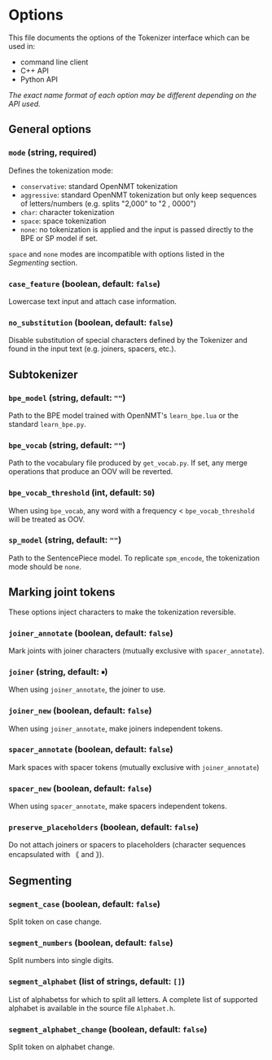 # Options

This file documents the options of the Tokenizer interface which can be used in:

* command line client
* C++ API
* Python API

*The exact name format of each option may be different depending on the API used.*

## General options

### `mode` (string, required)

Defines the tokenization mode:

* `conservative`: standard OpenNMT tokenization
* `aggressive`: standard OpenNMT tokenization but only keep sequences of letters/numbers (e.g. splits "2,000" to "2 , 0000")
* `char`: character tokenization
* `space`: space tokenization
* `none`: no tokenization is applied and the input is passed directly to the BPE or SP model if set.

`space` and `none` modes are incompatible with options listed in the *Segmenting* section.

### `case_feature` (boolean, default: `false`)

Lowercase text input and attach case information.

### `no_substitution` (boolean, default: `false`)

Disable substitution of special characters defined by the Tokenizer and found in the input text (e.g. joiners, spacers, etc.).

## Subtokenizer

### `bpe_model` (string, default: `""`)

Path to the BPE model trained with OpenNMT's `learn_bpe.lua` or the standard `learn_bpe.py`.

### `bpe_vocab` (string, default: `""`)

Path to the vocabulary file produced by `get_vocab.py`. If set, any merge operations that produce an OOV will be reverted.

### `bpe_vocab_threshold` (int, default: `50`)

When using `bpe_vocab`, any word with a frequency < `bpe_vocab_threshold` will be treated as OOV.

### `sp_model` (string, default: `""`)

Path to the SentencePiece model. To replicate `spm_encode`, the tokenization mode should be `none`.

## Marking joint tokens

These options inject characters to make the tokenization reversible.

### `joiner_annotate` (boolean, default: `false`)

Mark joints with joiner characters (mutually exclusive with `spacer_annotate`).

### `joiner` (string, default: `￭`)

When using `joiner_annotate`, the joiner to use.

### `joiner_new` (boolean, default: `false`)

When using `joiner_annotate`, make joiners independent tokens.

### `spacer_annotate` (boolean, default: `false`)

Mark spaces with spacer tokens (mutually exclusive with `joiner_annotate`)

### `spacer_new` (boolean, default: `false`)

When using `spacer_annotate`, make spacers independent tokens.

### `preserve_placeholders` (boolean, default: `false`)

Do not attach joiners or spacers to placeholders (character sequences encapsulated with ｟ and ｠).

## Segmenting

### `segment_case` (boolean, default: `false`)

Split token on case change.

### `segment_numbers` (boolean, default: `false`)

Split numbers into single digits.

### `segment_alphabet` (list of strings, default: `[]`)

List of alphabetss for which to split all letters. A complete list of supported alphabet is available in the source file `Alphabet.h`.

### `segment_alphabet_change` (boolean, default: `false`)

Split token on alphabet change.
